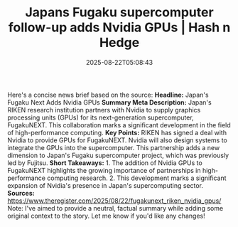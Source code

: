 ﻿---
title: "Japans Fugaku supercomputer follow-up adds Nvidia GPUs | Hash n Hedge"
date: "2025-08-22T05:08:43"
category: "Markets"
summary: ""
slug: "japans-fugaku-supercomputer-followup-adds-nvidia-gpus"
source_urls:
  - ""
seo:
  title: "Japans Fugaku supercomputer follow-up adds Nvidia GPUs | Hash n Hedge | Hash n Hedge"
  description: ""
  keywords: ["news", "markets", "brief"]
---
Here's a concise news brief based on the source:  **Headline:** Japan's Fugaku Next Adds Nvidia GPUs  **Summary Meta Description:** Japan's RIKEN research institution partners with Nvidia to supply graphics processing units (GPUs) for its next-generation supercomputer, FugakuNEXT. This collaboration marks a significant development in the field of high-performance computing.  **Key Points:**   RIKEN has signed a deal with Nvidia to provide GPUs for FugakuNEXT.  Nvidia will also design systems to integrate the GPUs into the supercomputer.  This partnership adds a new dimension to Japan's Fugaku supercomputer project, which was previously led by Fujitsu.  **Short Takeaways:**  1. The addition of Nvidia GPUs to FugakuNEXT highlights the growing importance of partnerships in high-performance computing research. 2. This development marks a significant expansion of Nvidia's presence in Japan's supercomputing sector.  **Sources:** https://www.theregister.com/2025/08/22/fugakunext_riken_nvidia_gpus/  Note: I've aimed to provide a neutral, factual summary while adding some original context to the story. Let me know if you'd like any changes!